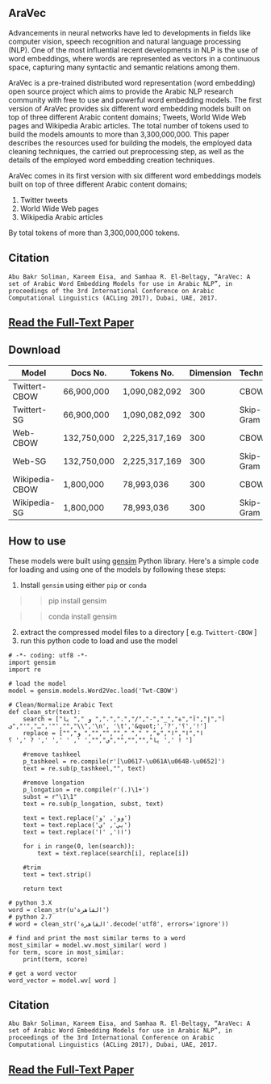 ## AraVec
Advancements in neural networks have led to developments in fields like computer vision, speech recognition and natural
language processing (NLP). One of the most influential recent developments in NLP is the use of word embeddings, where
words are represented as vectors in a continuous space, capturing many syntactic and semantic relations among them.

AraVec is a pre-trained distributed word representation (word embedding) open source project which aims to provide the Arabic NLP
research community with free to use and powerful word embedding models. The first version of AraVec provides six different
word embedding models built on top of three different Arabic content domains; Tweets, World Wide Web pages and Wikipedia
Arabic articles. The total number of tokens used to build the models amounts to more than 3,300,000,000. This paper describes
the resources used for building the models, the employed data cleaning techniques, the carried out preprocessing step, as well as
the details of the employed word embedding creation techniques.

AraVec comes in its first version with six different word embeddings models built on top of three different Arabic content domains;
1. Twitter tweets
2. World Wide Web pages
3. Wikipedia Arabic articles

By total tokens of more than 3,300,000,000 tokens.


## Citation
`Abu Bakr Soliman, Kareem Eisa, and Samhaa R. El-Beltagy, “AraVec: A set of Arabic Word Embedding Models for use in Arabic NLP”, in proceedings of the 3rd International Conference on Arabic Computational Linguistics (ACLing 2017), Dubai, UAE, 2017.`

## [Read the Full-Text Paper](https://www.researchgate.net/publication/319880027_AraVec_A_set_of_Arabic_Word_Embedding_Models_for_use_in_Arabic_NLP)

## Download
Model        	  | Docs No.             | Tokens No.    | Dimension	| Technique 	| Download |	Mirror-1 |
-----        	  | --------             | ----------    | ---------	| --------- 	| -------- |	-------- |
Twittert-CBOW          | 66,900,000           | 1,090,082,092 | 300	        | CBOW 	        | [Download](https://www.dropbox.com/s/ce9phmmawoe1ure/Twt-CBOW.zip?dl=0) |	[Download](https://archive.org/download/AraVec/Twt-CBOW.zip) |
Twittert-SG          | 66,900,000           | 1,090,082,092 | 300	        | Skip-Gram 	        | [Download](https://www.dropbox.com/s/26mfjdspmz22dqp/Twt-SG.zip?dl=0) |	[Download](https://archive.org/download/AraVec/Twt-SG.zip) |
Web-CBOW         | 132,750,000           | 2,225,317,169 | 300	        | CBOW 	        | [Download](https://www.dropbox.com/s/3zfjii6ap79hwng/WWW-CBOW.zip?dl=0) |	[Download](https://archive.org/download/AraVec/WWW-CBOW.zip) |
Web-SG          | 132,750,000           | 2,225,317,169 | 300	        | Skip-Gram 	        | [Download](https://www.dropbox.com/s/jt42ry9q4vqn4js/WWW-SG.zip?dl=0) |	[Download](https://archive.org/download/AraVec/WWW-SG.zip) |
Wikipedia-CBOW          | 1,800,000           | 78,993,036 | 300	        | CBOW 	        | [Download](https://www.dropbox.com/s/yk1vx8givzk6yvo/Wiki-CBOW.zip?dl=0) |	[Download](https://archive.org/download/AraVec/Wiki-CBOW.zip) |
Wikipedia-SG          | 1,800,000           | 78,993,036 | 300	        | Skip-Gram 	        | [Download](https://www.dropbox.com/s/xnz5d4oxqsm4wdm/Wiki-SG.zip?dl=0) |	[Download](https://archive.org/download/AraVec/Wiki-SG.zip) |


## How to use
These models were built using [gensim](https://radimrehurek.com/gensim/models/word2vec.html) Python library. Here's a simple code for loading and using
one of the models by following these steps:
1. Install `gensim` using either `pip` or `conda`

>> pip install gensim

>> conda install gensim

2. extract the compressed model files to a directory [ e.g. `Twittert-CBOW` ]
3. run this python code to load and use the model

```
# -*- coding: utf8 -*-
import gensim
import re

# load the model
model = gensim.models.Word2Vec.load('Twt-CBOW')

# Clean/Normalize Arabic Text
def clean_str(text):
    search = ["أ","إ","آ","ة","_","-","/",".","،"," و "," يا ",'"',"ـ","'","ى","\\",'\n', '\t','&quot;','?','؟','!']
    replace = ["ا","ا","ا","ه"," "," ","","",""," و"," يا","","","","ي","",' ', ' ',' ',' ? ',' ؟ ',' ! ']
    
    #remove tashkeel
    p_tashkeel = re.compile(r'[\u0617-\u061A\u064B-\u0652]')
    text = re.sub(p_tashkeel,"", text)
    
    #remove longation
    p_longation = re.compile(r'(.)\1+')
    subst = r"\1\1"
    text = re.sub(p_longation, subst, text)
    
    text = text.replace('وو', 'و')
    text = text.replace('يي', 'ي')
    text = text.replace('اا', 'ا')
    
    for i in range(0, len(search)):
        text = text.replace(search[i], replace[i])
    
    #trim    
    text = text.strip()

    return text

# python 3.X
word = clean_str(u'القاهرة')
# python 2.7
# word = clean_str('القاهرة'.decode('utf8', errors='ignore'))

# find and print the most similar terms to a word
most_similar = model.wv.most_similar( word )
for term, score in most_similar:
	print(term, score)
	
# get a word vector
word_vector = model.wv[ word ]

```

## Citation
`Abu Bakr Soliman, Kareem Eisa, and Samhaa R. El-Beltagy, “AraVec: A set of Arabic Word Embedding Models for use in Arabic NLP”, in proceedings of the 3rd International Conference on Arabic Computational Linguistics (ACLing 2017), Dubai, UAE, 2017.`

## [Read the Full-Text Paper](https://www.researchgate.net/publication/319880027_AraVec_A_set_of_Arabic_Word_Embedding_Models_for_use_in_Arabic_NLP)